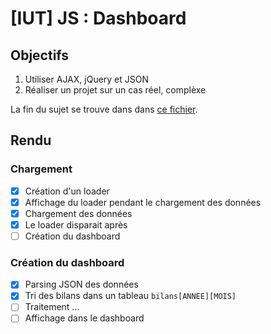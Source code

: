 # [IUT] JS : Dashboard

## Objectifs
1. Utiliser AJAX, jQuery et JSON
2. Réaliser un projet sur un cas réel, complèxe

La fin du sujet se trouve dans dans [ce fichier](TP5-Sujet.pdf).

## Rendu

### Chargement

- [x] Création d'un loader
- [x] Affichage du loader pendant le chargement des données
- [x] Chargement des données
- [x] Le loader disparait après
- [ ] Création du dashboard

### Création du dashboard
- [x] Parsing JSON des données
- [x] Tri des bilans dans un tableau `bilans[ANNEE][MOIS]`
- [ ] Traitement ...
- [ ] Affichage dans le dashboard
